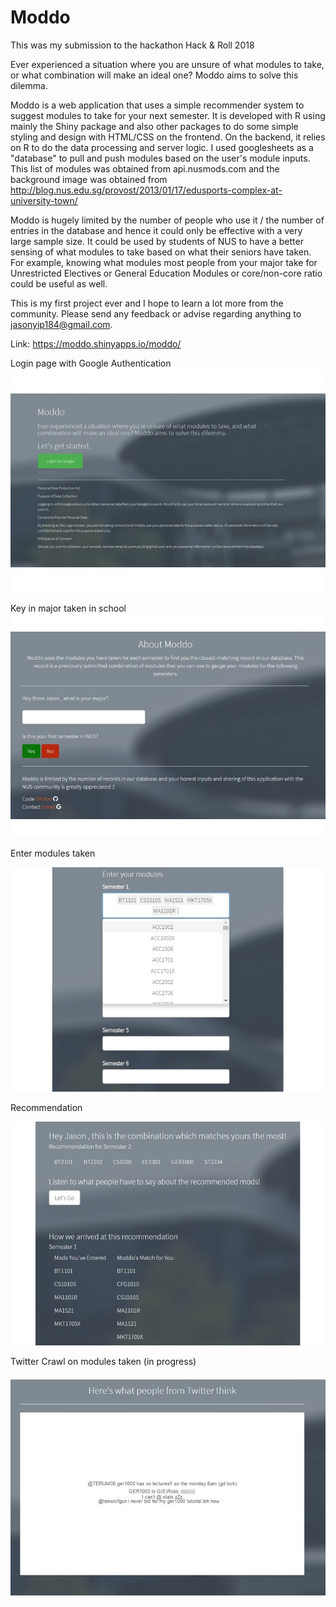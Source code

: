 # Moddo
This was my submission to the hackathon Hack & Roll 2018

Ever experienced a situation where you are unsure of what modules to take, or what combination will make an ideal one? Moddo aims to solve this dilemma.

Moddo is a web application that uses a simple recommender system to suggest modules to take for your next semester. It is developed with R using mainly the Shiny package and also other packages to do some simple styling and design with HTML/CSS on the frontend. On the backend, it relies on R to do the data processing and server logic. I used googlesheets as a "database" to pull and push modules based on the user's module inputs. This list of modules was obtained from api.nusmods.com and the background image was obtained from http://blog.nus.edu.sg/provost/2013/01/17/edusports-complex-at-university-town/

Moddo is hugely limited by the number of people who use it / the number of entries in the database and hence it could only be effective with a very large sample size. It could be used by students of NUS to have a better sensing of what modules to take based on what their seniors have taken. For example, knowing what modules most people from your major take for Unrestricted Electives or General Education Modules or core/non-core ratio could be useful as well.

This is my first project ever and I hope to learn a lot more from the community. Please send any feedback or advise regarding anything to jasonyip184@gmail.com. 

Link: https://moddo.shinyapps.io/moddo/

Login page with Google Authentication
![picture](www/1.jpg)

Key in major taken in school
![picture](www/2.jpg)

Enter modules taken

![picture](www/3.jpg)

Recommendation

![picture](www/4.jpg)

Twitter Crawl on modules taken (in progress)

![picture](www/5.jpg)

